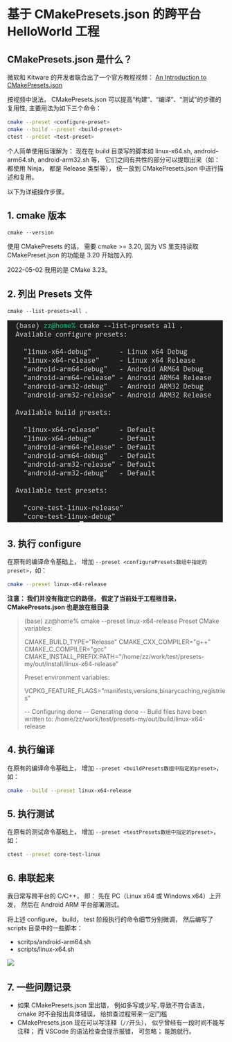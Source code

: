 # 基于 CMakePresets.json 的跨平台 HelloWorld 工程

## CMakePresets.json 是什么？

微软和 Kitware 的开发者联合出了一个官方教程视频： [An Introduction to CMakePresets.json](https://www.youtube.com/watch?v=NFbnm1t6Mc4)

按视频中说法， CMakePresets.json 可以提高“构建”、“编译”、“测试”的步骤的复用性, 主要用法为如下三个命令：

```bash
cmake --preset <configure-preset>
cmake --build --preset <build-preset>
ctest --preset <test-preset>
```

个人简单使用后理解为： 现在在 build 目录写的脚本如 linux-x64.sh, android-arm64.sh, android-arm32.sh 等， 它们之间有共性的部分可以提取出来（如：都使用 Ninja， 都是 Release 类型等）， 统一放到 CMakePresets.json 中进行描述和复用。

以下为详细操作步骤。


## 1. cmake 版本
```
cmake --version
```

使用 CMakePresets 的话， 需要 cmake >= 3.20, 因为 VS 里支持读取 CMakePreset.json 的功能是 3.20 开始加入的.

2022-05-02 我用的是 CMake 3.23。

## 2. 列出 Presets 文件
```
cmake --list-presets=all .
```
![](snapshots/list_presets.png)

## 3. 执行 configure
在原有的编译命令基础上， 增加 `--preset <configurePresets数组中指定的preset>`，如：

```bash
cmake --preset linux-x64-release
```

**注意： 我们并没有指定它的路径， 假定了当前处于工程根目录， CMakePresets.json 也是放在根目录**

>(base) zz@home% cmake --preset linux-x64-release
>Preset CMake variables:
>
>  CMAKE_BUILD_TYPE="Release"
>  CMAKE_CXX_COMPILER="g++"
>  CMAKE_C_COMPILER="gcc"
>  CMAKE_INSTALL_PREFIX:PATH="/home/zz/work/test/presets-my/out/install/linux-x64-release"
>
>Preset environment variables:
>
>  VCPKG_FEATURE_FLAGS="manifests,versions,binarycaching,registries"
>
>-- Configuring done
>-- Generating done
>-- Build files have been written to: /home/zz/work/test/presets-my/out/build/linux-x64-release


## 4. 执行编译
在原有的编译命令基础上， 增加 `--preset <buildPresets数组中指定的preset>`，如：

```bash
cmake --build --preset linux-x64-release
```

## 5. 执行测试
在原有的测试命令基础上， 增加 `--preset <testPresets数组中指定的preset>`，如：

```bash
ctest --preset core-test-linux
```

## 6. 串联起来
我日常写跨平台的 C/C++， 即： 先在 PC（Linux x64 或 Windows x64）上开发， 然后在 Android ARM 平台部署测试。

将上述 configure， build， test 阶段执行的命令细节分别微调， 然后编写了 scripts 目录中的一些脚本：
- scritps/android-arm64.sh
- scripts/linux-x64.sh

![](all_together.png)

## 7. 一些问题记录
- 如果 CMakePresets.json 里出错， 例如多写或少写`,`导致不符合语法， cmake 时不会报出具体错误， 给排查过程带来一定门槛
- CMakePresets.json 现在可以写注释（`//`开头）， 似乎曾经有一段时间不能写注释； 而 VSCode 的语法检查会提示报错， 可忽略； 能跑就行。